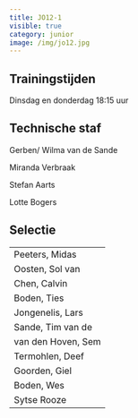 ```yaml
---
title: JO12-1
visible: true
category: junior
image: /img/jo12.jpg
---
```

## Trainingstijden

Dinsdag en donderdag 18:15 uur

## Technische staf

Gerben/ Wilma van de Sande

Miranda Verbraak

Stefan Aarts

Lotte Bogers

## Selectie

<!--StartFragment-->

|                                    |
| ---------------------------------- |
| <!--StartFragment-->Peeters, Midas |
| Oosten, Sol van                    |
| Chen, Calvin                       |
| Boden, Ties                        |
| Jongenelis, Lars                   |
| Sande, Tim van de                  |
| van den Hoven, Sem                 |
| Termohlen, Deef                    |
| Goorden, Giel                      |
| Boden, Wes                         |
| Sytse Rooze<!--EndFragment-->      |